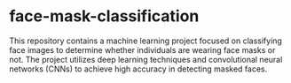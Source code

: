 # face-mask-classification
This repository contains a machine learning project focused on classifying face images to determine whether individuals are wearing face masks or not. The project utilizes deep learning techniques and convolutional neural networks (CNNs) to achieve high accuracy in detecting masked faces.
